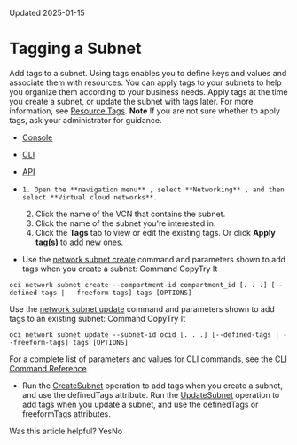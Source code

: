Updated 2025-01-15
# Tagging a Subnet
Add tags to a subnet.
Using tags enables you to define keys and values and associate them with resources. You can apply tags to your subnets to help you organize them according to your business needs. Apply tags at the time you create a subnet, or update the subnet with tags later. For more information, see [Resource Tags](https://docs.oracle.com/iaas/Content/General/Concepts/resourcetags.htm). 
**Note** If you are not sure whether to apply tags, ask your administrator for guidance.
  * [Console](https://docs.oracle.com/en-us/iaas/Content/Network/Tasks/manage_tags_subnet.htm)
  * [CLI](https://docs.oracle.com/en-us/iaas/Content/Network/Tasks/manage_tags_subnet.htm)
  * [API](https://docs.oracle.com/en-us/iaas/Content/Network/Tasks/manage_tags_subnet.htm)


  *     1. Open the **navigation menu** , select **Networking** , and then select **Virtual cloud networks**.
    2. Click the name of the VCN that contains the subnet.
    3. Click the name of the subnet you're interested in. 
    4. Click the **Tags** tab to view or edit the existing tags. Or click **Apply tag(s)** to add new ones.
  * Use the [network subnet create](https://docs.oracle.com/iaas/tools/oci-cli/latest/oci_cli_docs/cmdref/network/subnet/create.html) command and parameters shown to add tags when you create a subnet:
Command
CopyTry It
```
oci network subnet create --compartment-id compartment_id [. . .] [--defined-tags | --freeform-tags] tags [OPTIONS]
```

Use the [network subnet update](https://docs.oracle.com/iaas/tools/oci-cli/latest/oci_cli_docs/cmdref/network/subnet/update.html) command and parameters shown to add tags to an existing subnet:
Command
CopyTry It
```
oci network subnet update --subnet-id ocid [. . .] [--defined-tags | --freeform-tags] tags [OPTIONS] 
```

For a complete list of parameters and values for CLI commands, see the [CLI Command Reference](https://docs.oracle.com/iaas/tools/oci-cli/latest).
  * Run the [CreateSubnet](https://docs.oracle.com/iaas/api/#/en/iaas/latest/Subnet/CreateSubnet) operation to add tags when you create a subnet, and use the definedTags attribute.
Run the [UpdateSubnet](https://docs.oracle.com/iaas/api/#/en/iaas/latest/Subnet/UpdateSubnet) operation to add tags when you update a subnet, and use the definedTags or freeformTags attributes.


Was this article helpful?
YesNo


